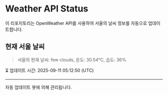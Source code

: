 
# Weather API Status

이 리포지토리는 OpenWeather API를 사용하여 서울의 날씨 정보를 자동으로 업데이트합니다.

## 현재 서울 날씨
> 서울의 현재 날씨: few clouds, 온도: 30.54°C, 습도: 36%

⏳ 업데이트 시간: 2025-09-11 05:12:50 (UTC)

---
자동 업데이트 봇에 의해 관리됩니다.

